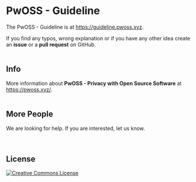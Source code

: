 # PwOSS - Guideline

The PwOSS - Guideline is at https://guideline.pwoss.xyz.

If you find any typos, wrong explanation or if you have any other idea create an __issue__ or a __pull request__ on GitHub.
<br>
<br>
## Info
More information about __PwOSS - Privacy with Open Source Software__ at https://pwoss.xyz/.
<br>
<br>
## More People
We are looking for help. If you are interested, let us know.
<br>
<br>
<br>
## License

<a href="http://creativecommons.org/licenses/by-sa/4.0/" rel="license"><img style="border-width: 0;" src="https://pwoss.xyz/wp-content/uploads/2018/07/licensebutton.png" alt="Creative Commons License" /></a>
